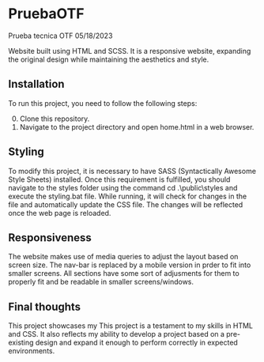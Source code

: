 # PruebaOTF
Prueba tecnica OTF 05/18/2023

Website built using HTML and SCSS. It is a responsive website, expanding the original design while maintaining the aesthetics and style.

## Installation

To run this project, you need to follow the following steps:

0. Clone this repository.
1. Navigate to the project directory and open home.html in a web browser.

## Styling

To modify this project, it is necessary to have SASS (Syntactically Awesome Style Sheets) installed. Once this requirement is fulfilled, you should navigate to the styles folder using the command cd .\public\styles and execute the styling.bat file.
While running, it will check for changes in the file and automatically update the CSS file.
The changes will be reflected once the web page is reloaded.

## Responsiveness

The website makes use of media queries to adjust the layout based on screen size. The nav-bar is replaced by a mobile version in prder to fit into smaller screens. All sections have some sort of adjusments for them to properly fit and be readable in smaller screens/windows.

## Final thoughts

This project showcases my 
This project is a testament to my skills in HTML and CSS. It also reflects my ability to develop a project based on a pre-existing design and expand it enough to perform correctly in expected environments.
